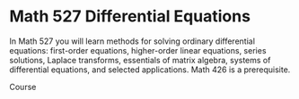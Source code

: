 # Math 527 Differential Equations

In Math 527 you will learn methods for solving ordinary differential equations:
first-order equations, higher-order linear equations, series solutions, Laplace transforms,
essentials of matrix algebra, systems of differential equations, and selected applications.
Math 426 is a prerequisite.

Course 
